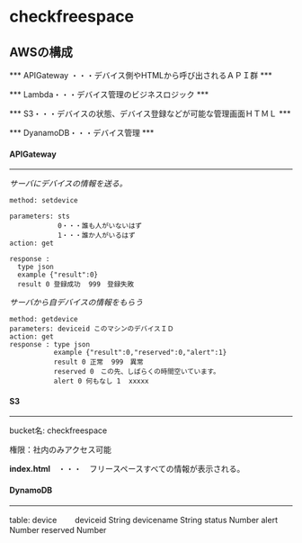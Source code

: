 # checkfreespace


  ## AWSの構成

*** APIGateway ・・・デバイス側やHTMLから呼び出されるＡＰＩ群 ***

*** Lambda・・・デバイス管理のビジネスロジック ***

*** S3・・・デバイスの状態、デバイス登録などが可能な管理画面ＨＴＭＬ ***

*** DyanamoDB・・・デバイス管理 ***

#### APIGateway
---------------------------------

_サーバにデバイスの情報を送る。_
```
method: setdevice

parameters: sts
            0・・・誰も人がいないはず
            1・・・誰か人がいるはず
action: get

response :
  type json
  example {"result":0}
  result 0 登録成功  999　登録失敗

```

   _サーバから自デバイスの情報をもらう_
```
method: getdevice
parameters: deviceid このマシンのデバイスＩＤ
action: get
response : type json
           example {"result":0,"reserved":0,"alert":1}
           result 0 正常  999　異常
           reserved 0　この先、しばらくの時間空いています。
           alert 0 何もなし 1  xxxxx

```

#### S3
---------------------------------
 bucket名: checkfreespace

 権限：社内のみアクセス可能

**index.html**　・・・　フリースペースすべての情報が表示される。


#### DynamoDB
---------------------------------
 table: device
　　deviceid String
    devicename String
    status Number
    alert Number
    reserved Number
